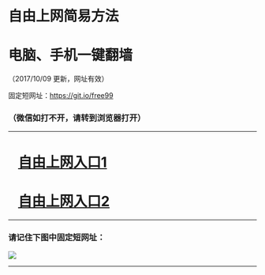 ﻿# 自由上网简易方法

# 电脑、手机一键翻墙

（2017/10/09 更新，网址有效）

固定短网址：https://git.io/free99

### （微信如打不开，请转到浏览器打开）


***





# &nbsp;&nbsp; <a href="http://ft979110024.fwq-tz-1001.info/fwqtz01.html?t=100900116231 " target="_blank">自由上网入口1</a>
# &nbsp;&nbsp; <a href="http://ft1169732670.fwq-tz-1002.info/fwqtz02.html?t=10090012946 " target="_blank">自由上网入口2</a>
***

### 请记住下图中固定短网址：

<img src="https://s3-us-west-2.amazonaws.com/fwq-1001/yjfq-20170905okok.png" /> 


***

